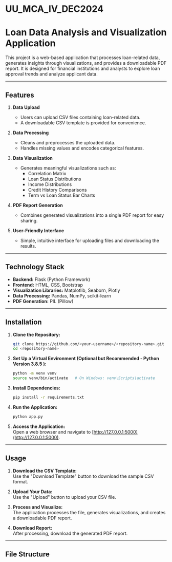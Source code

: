 # UU_MCA_IV_DEC2024

# Loan Data Analysis and Visualization Application

This project is a web-based application that processes loan-related data, generates insights through visualizations, and provides a downloadable PDF report. It is designed for financial institutions and analysts to explore loan approval trends and analyze applicant data.

---

## Features

1. **Data Upload**  
   - Users can upload CSV files containing loan-related data.  
   - A downloadable CSV template is provided for convenience.

2. **Data Processing**  
   - Cleans and preprocesses the uploaded data.  
   - Handles missing values and encodes categorical features.

3. **Data Visualization**  
   - Generates meaningful visualizations such as:  
     - Correlation Matrix  
     - Loan Status Distributions  
     - Income Distributions  
     - Credit History Comparisons  
     - Term vs Loan Status Bar Charts  

4. **PDF Report Generation**  
   - Combines generated visualizations into a single PDF report for easy sharing.

5. **User-Friendly Interface**  
   - Simple, intuitive interface for uploading files and downloading the results.

---

## Technology Stack

- **Backend:** Flask (Python Framework)  
- **Frontend:** HTML, CSS, Bootstrap  
- **Visualization Libraries:** Matplotlib, Seaborn, Plotly  
- **Data Processing:** Pandas, NumPy, scikit-learn  
- **PDF Generation:** PIL (Pillow)

---

## Installation

1. **Clone the Repository:**
   ```bash
   git clone https://github.com/<your-username>/<repository-name>.git
   cd <repository-name>

2. **Set Up a Virtual Environment (Optional but Recommended - Python Version 3.8.5 ):**
   ```bash
   python -m venv venv
   source venv/bin/activate   # On Windows: venv\Scripts\activate

3. **Install Dependencies:**
   ```bash
   pip install -r requirements.txt

4. **Run the Application:**
   ```bash
   python app.py

5. **Access the Application:**  
   Open a web browser and navigate to [http://127.0.0.1:5000](http://127.0.0.1:5000).


---
## Usage

1. **Download the CSV Template:**  
   Use the "Download Template" button to download the sample CSV format.

2. **Upload Your Data:**  
   Use the "Upload" button to upload your CSV file.

3. **Process and Visualize:**  
   The application processes the file, generates visualizations, and creates a downloadable PDF report.

4. **Download Report:**  
   After processing, download the generated PDF report.

---
## File Structure


